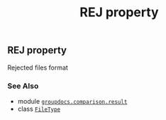 ﻿---
title: REJ property
second_title: GroupDocs.Comparison for Python via .NET API References
description: 
type: docs
url: /python-net/groupdocs.comparison.result/filetype/rej/
is_root: false
weight: 1250
---

## REJ property


Rejected files format

### See Also
* module [`groupdocs.comparison.result`](../../)
* class [`FileType`](/comparison/python-net/groupdocs.comparison.result/filetype)
